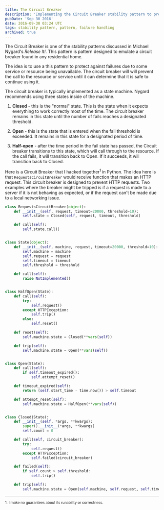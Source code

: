 ```yaml
---
title: The Circuit Breaker
description: 'Implementing the Circuit Breaker stability pattern to protect against failures from unavailable services or resources.'
pubDate: 'Sep 30 2016'
date: 2016-09-30 03:24 UTC
tags: stability pattern, pattern, failure handling
archived: true
---
```


The Circuit Breaker is one of the stability patterns discussed in Michael Nygard's _Release It!_. This pattern is pattern designed to emulate a circuit breaker found in any residential home.

The idea is to use a this pattern to protect against failures due to some service or resource being unavailable. The circuit breaker will will prevent the call to the resource or service until it can determine that it is safe to continue using it.

The circuit breaker is typically implemented as a state machine. Nygard recommends using three states inside of the machine.

1. **Closed** - this is the "normal" state. This is the state when it expects everything to work correctly most of the time. The circuit breaker remains in this state until the number of fails reaches a designated threshold.

2. **Open** - this is the state that is entered when the fail threshold is exceeded. It remains in this state for a designated period of time.

3. **Half-open** - after the time period in the fail state has passed, the Circuit breaker transitions to this state, which will call through to the resource. If the call fails, it will transition back to Open. If it succeeds, it will transition back to Closed.

Here is a Circuit Breaker that I hacked together<sup>1</sup> in Python. The idea here is that `RequestsCircuitBreaker` would receive function that makes an HTTP request. This circuit breaker is designed to prevent HTTP requests. Two examples where the breaker might be tripped is if a request is made to a server if it is not behaving as expected, or if the request can't be made due to a local networking issue.

```python
class RequestsCircuitBreaker(object):
    def __init__(self, request, timeout=20000, threshold=10):
        self.state = Closed(self, request, timeout, threshold)

    def call(self):
        self.state.call()


class State(object):
    def __init__(self, machine, request, timeout=20000, threshold=10):
        self.machine = machine
        self.request = request
        self.timeout = timeout
        self.threshold = threshold

    def call(self):
        raise NotImplemented()


class HalfOpen(State):
    def call(self):
        try:
            self.request()
        except HTTPException:
            self.trip()
        else:
            self.reset()

    def reset(self):
        self.machine.state = Closed(**vars(self))

    def trip(self):
        self.machine.state = Open(**vars(self))


class Open(State):
    def call(self):
        if self.timeout_expired():
            self.attempt_reset()

    def timeout_expired(self):
        return (self.start_time - time.now()) > self.timeout

    def attempt_reset(self):
        self.machine.state = HalfOpen(**vars(self))


class Closed(State):
    def __init__(self, *args, **kwargs):
        super().__init__(*args, **kwargs)
        self.count = 0

    def call(self, circuit_breaker):
        try:
            self.request()
        except HTTPException:
            self.failed(circuit_breaker)

    def failed(self):
        if self.count > self.threshold:
            self.trip()

    def trip(self):
        self.machine.state = Open(self.machine, self.request, self.timeout, self.threshold)
```

---

<sub>1. I make no guarantees about its runability or correctness.</sub>
